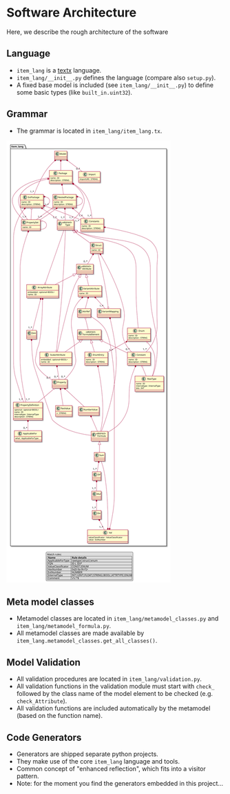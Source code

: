 # Software Architecture

Here, we describe the rough architecture of the software

## Language

 * `item_lang` is a [textx](https://github.com/textX/textX) language.
 * `item_lang/__init__.py` defines the language (compare also `setup.py`).
 * A fixed base model is included (see `item_lang/__init__.py`)
   to define some basic types (like `built_in.uint32`).
 
## Grammar

 * The grammar is located in `item_lang/item_lang.tx`.

![image](images/item_lang.svg)


## Meta model classes

 * Metamodel classes are located in `item_lang/metamodel_classes.py`
   and `item_lang/metamodel_formula.py`.
 * All metamodel classes are made available by `item_lang.metamodel_classes.get_all_classes()`.


## Model Validation

 * All validation procedures are located in `item_lang/validation.py`.
 * All validation functions in the validation module must start with `check_` followed by
   the class name of the model element to be checked (e.g. `check_Attribute`).
 * All validation functions are included automatically by the metamodel (based on the function name).


## Code Generators

 * Generators are shipped separate python projects.
 * They make use of the core `item_lang` language and tools.
 * Common concept of "enhanced reflection", which fits into a visitor pattern.
 * Note: for the moment you find the generators embedded in this project...
